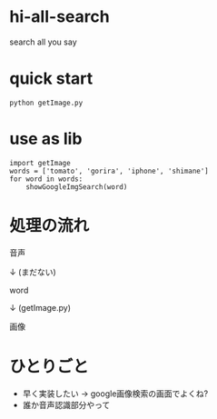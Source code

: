 # hi-all-search
search all you say

# quick start
`python getImage.py`

# use as lib
```
import getImage
words = ['tomato', 'gorira', 'iphone', 'shimane']
for word in words:
    showGoogleImgSearch(word)
```

# 処理の流れ
音声

↓ (まだない)

word

↓  (getImage.py)

画像

# ひとりごと
- 早く実装したい → google画像検索の画面でよくね?
- 誰か音声認識部分やって

